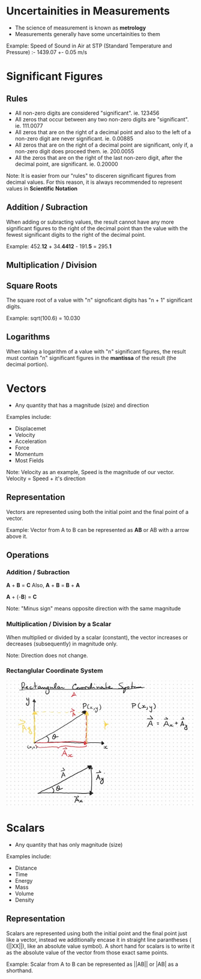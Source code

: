 

#   Uncertainities in Measurements

*   The science of measurement is known as **metrology**
*   Measurements generally have some uncertainities to them

Example:    Speed of Sound in Air at STP (Standard Temperature and Pressure) :- 1439.07 +- 0.05 m/s

#   Significant Figures

##  Rules

*   All non-zero digits are considered "significant". ie. 123456
*   All zeros that occur between any two non-zero digits are "significant". ie. 111.0077
*   All zeros that are on the right of a decimal point and also to the left of a non-zero digit are never significant. ie. 0.00885
*   All zeros that are on the right of a decimal point are significant, only if, a non-zero digit does proceed them. ie. 200.0055
*   All the zeros that are on the right of the last non-zero digit, after the decimal point, are significant. ie. 0.20000

Note:   It is easier from our "rules" to disceren significant figures from decimal values. For this reason, it is always recommended to represent values in **Scientific Notation**

##  Addition / Subraction

When adding or subracting values, the result cannot have any more significant figures to the right of the decimal point than the value with the fewest significant digits to the right of the decimal point.

Example:    452.**12** + 34.**4412** - 191.**5** = 295.**1**

##  Multiplication / Division



##  Square Roots

The square root of a value with "n" signoficant digits has "n + 1" significant digits.

Example:    sqrt(100.6) = 10.030

##  Logarithms

When taking a logarithm of a value with "n" significant figures, the result must contain "n" significant figures in the **mantissa** of the result (the decimal portion).

#   Vectors

*   Any quantity that has a magnitude (size) and direction

Examples include:

*   Displacemet
*   Velocity
*   Acceleration
*   Force
*   Momentum
*   Most Fields

Note:   Velocity as an example, Speed is the magnitude of our vector. Velocity = Speed + it's direction

##  Representation

Vectors are represented using both the initial point and the final point of a vector.

Example: Vector from A to B can be represented as **AB** or AB with a arrow above it.

##  Operations

### Addition / Subraction

**A** + **B** = **C**
Also, **A** + **B** = **B** + **A**

**A** + (-**B**) = **C**

Note:   "Minus sign" means opposite direction with the same magnitude

### Multiplication / Division by a Scalar

When multiplied or divided by a scalar (constant), the vector increases or decreases (subsequently) in magnitude only.

Note:   Direction does not change.

### Rectanglular Coordinate System

![Rectangular Representation](./Images/Rectangular%20Represenatation.jpg)

#   Scalars

*   Any quantity that has only magnitude (size)

Examples include:

*   Distance
*   Time
*   Energy
*   Mass
*   Volume
*   Density

##  Representation

Scalars are represented using both the initial point and the final point just like a vector, instead we additionally encase it in straight line parantheses ( (||XX||), like an absolute value symbol). A short hand for scalars is to write it as the absolute value of the vector from those exact same points.

Example: Scalar from A to B can be represented as ||AB|| or |AB| as a shorthand.


